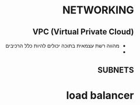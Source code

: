 <style>*{direction: rtl}</style>

# NETWORKING

## VPC (Virtual Private Cloud) 
- מהווה רשת עצמאית בתוכה יכולים להיות כלל הרכיבים
- 

## SUBNETS



# load balancer

## 